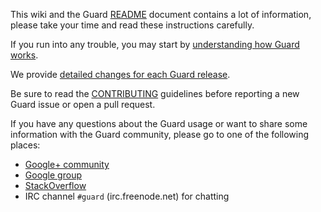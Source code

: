 This wiki and the Guard [README](https://github.com/guard/guard#readme) document contains a
lot of information, please take your time and read these instructions carefully.

If you run into any trouble, you may start by [understanding how Guard works](https://github.com/guard/guard/wiki/Understanding-Guard).

We provide [detailed changes for each Guard release](https://github.com/guard/guard/releases).

Be sure to read the [CONTRIBUTING](https://github.com/guard/guard/blob/master/CONTRIBUTING.md)
guidelines before reporting a new Guard issue or open a pull request.

If you have any questions about the Guard usage or want to share some information with the
Guard community, please go to one of the following places:

* [Google+ community](https://plus.google.com/u/1/communities/110022199336250745477)
* [Google group](http://groups.google.com/group/guard-dev)
* [StackOverflow](http://stackoverflow.com/questions/tagged/guard)
* IRC channel `#guard` (irc.freenode.net) for chatting
